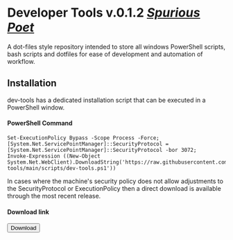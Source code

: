 <!-- / © Copyright 2024 Frankie Homewood <F.Homewood@outlook.com> -->

# Developer Tools v.0.1.2 [_Spurious Poet_](https://github.com/FHomewood/dev-tools/releases/tag/v0.1.2)

A dot-files style repository intended to store all windows PowerShell scripts, bash scripts and dotfiles for ease of development and automation of workflow.

## Installation

dev-tools has a dedicated installation script that can be executed in a PowerShell window.
#### PowerShell Command
```
Set-ExecutionPolicy Bypass -Scope Process -Force;
[System.Net.ServicePointManager]::SecurityProtocol = [System.Net.ServicePointManager]::SecurityProtocol -bor 3072;
Invoke-Expression ((New-Object System.Net.WebClient).DownloadString('https://raw.githubusercontent.com/FHomewood/dev-tools/main/scripts/dev-tools.ps1'))
```
In cases where the machine's security policy does not allow adjustments to the SecurityProtocol or ExecutionPolicy then a direct download is available through the most recent release.
#### Download link
<a href="https://github.com/FHomewood/dev-tools/releases/download/v0.1.2/devtools_v0_1_2_spurious_poet.ps1">
    <button>
        Download
    </button>
</a>
